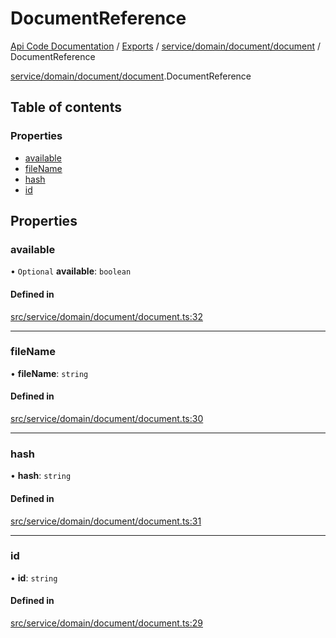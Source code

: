 # DocumentReference
 
[Api Code Documentation](../README.md) / [Exports](../modules.md) / [service/domain/document/document](../modules/service_domain_document_document.md) / DocumentReference

[service/domain/document/document](../modules/service_domain_document_document.md).DocumentReference

## Table of contents

### Properties

- [available](service_domain_document_document.DocumentReference.md#available)
- [fileName](service_domain_document_document.DocumentReference.md#filename)
- [hash](service_domain_document_document.DocumentReference.md#hash)
- [id](service_domain_document_document.DocumentReference.md#id)

## Properties

### available

• `Optional` **available**: `boolean`

#### Defined in

[src/service/domain/document/document.ts:32](https://github.com/openkfw/TruBudget/blob/1602d8b/api/src/service/domain/document/document.ts#L32)

___

### fileName

• **fileName**: `string`

#### Defined in

[src/service/domain/document/document.ts:30](https://github.com/openkfw/TruBudget/blob/1602d8b/api/src/service/domain/document/document.ts#L30)

___

### hash

• **hash**: `string`

#### Defined in

[src/service/domain/document/document.ts:31](https://github.com/openkfw/TruBudget/blob/1602d8b/api/src/service/domain/document/document.ts#L31)

___

### id

• **id**: `string`

#### Defined in

[src/service/domain/document/document.ts:29](https://github.com/openkfw/TruBudget/blob/1602d8b/api/src/service/domain/document/document.ts#L29)
